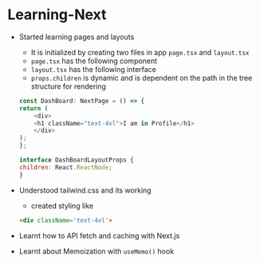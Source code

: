 # Learning-Next

- Started learning pages and layouts

    - It is initialized by creating two files in app `page.tsx` and `layout.tsx`
    - `page.tsx` has the following component 
    - `layout.tsx` has the following interface
    - `props.children` is dynamic and is dependent on the path in the tree structure for rendering
    ```javascript
    const DashBoard: NextPage = () => {
    return (
        <div>
        <h1 className="text-4xl">I am in Profile</h1>
        </div>
    );
    };
    ```
    ```javascript
    interface DashBoardLayoutProps {
    children: React.ReactNode;
    }

    ```

- Understood tailwind.css and its working
    - created styling like 
    ```html
    <div className='text-4xl'>
    ```

- Learnt how to API fetch and caching with Next.js
- Learnt about Memoization with `useMemo()` hook

